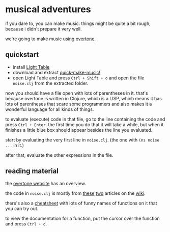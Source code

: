 # musical adventures

if you dare to, you can make music. things might be quite a bit rough,
because i didn't prepare it very well.

we're going to make music using [overtone](https://overtone.github.io).

## quickstart

* install [Light Table](http://lighttable.com)
* download and extract [quick-make-music!](https://github.com/heyLu/templates/archive/quick-make-music!.zip)
* open Light Table and press `Ctrl + Shift + o` and open the file
    `noise.clj` from the extracted folder.

now you should have a file open with lots of parentheses in it. that's
because overtone is written in Clojure, which is a LISP, which means it
has lots of parentheses that scare some programmers and also makes it
a wonderful language for all kinds of things.

to evaluate (execute) code in that file, go to the line containing the
code and press `Ctrl + Enter`. the first time you do that it will take a
while, but when it finishes a little blue box should appear besides the
line you evaluated.

start by evaluating the very first line in `noise.clj`. (the one with
`(ns noise ...` in it.)

after that, evaluate the other expressions in the file.

## reading material

the [overtone website](https://overtone.github.io) has an overview.

the code in `noise.clj` is mostly from [these][beats] [two][chords]
articles on the [wiki][wiki].

there's also a [cheatsheet][] with lots of funny names of functions on
it that you can try out.

to view the documentation for a function, put the cursor over the function
and press `Ctrl + d`.

[beats]: https://github.com/overtone/overtone/wiki/Live-coding
[chords]: https://github.com/overtone/overtone/wiki/Chords-and-scales
[wiki]: https://github.com/overtone/overtone/wiki
[cheatsheet]: https://github.com/overtone/overtone/raw/master/docs/cheatsheet/overtone-cheat-sheet.pdf
